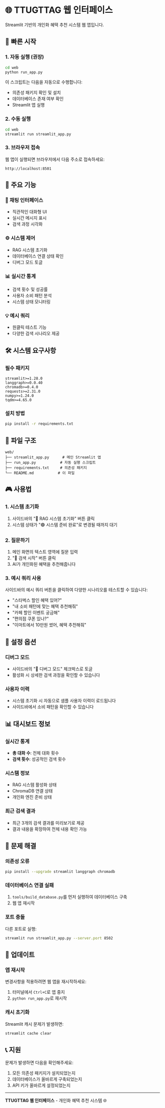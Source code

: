# 🌐 TTUGTTAG 웹 인터페이스

Streamlit 기반의 개인화 혜택 추천 시스템 웹 앱입니다.

## 🚀 빠른 시작

### 1. 자동 실행 (권장)

```bash
cd web
python run_app.py
```

이 스크립트는 다음을 자동으로 수행합니다:
- 의존성 패키지 확인 및 설치
- 데이터베이스 존재 여부 확인
- Streamlit 앱 실행

### 2. 수동 실행

```bash
cd web
streamlit run streamlit_app.py
```

### 3. 브라우저 접속

웹 앱이 실행되면 브라우저에서 다음 주소로 접속하세요:
```
http://localhost:8501
```

## 🎯 주요 기능

### 💬 채팅 인터페이스
- 직관적인 대화형 UI
- 실시간 메시지 표시
- 검색 과정 시각화

### ⚙️ 시스템 제어
- RAG 시스템 초기화
- 데이터베이스 연결 상태 확인
- 디버그 모드 토글

### 📊 실시간 통계
- 검색 횟수 및 성공률
- 사용자 소비 패턴 분석
- 시스템 상태 모니터링

### 💡 예시 쿼리
- 원클릭 테스트 기능
- 다양한 검색 시나리오 제공

## 🛠️ 시스템 요구사항

### 필수 패키지
```
streamlit>=1.28.0
langgraph>=0.0.40
chromadb>=0.4.0
requests>=2.31.0
numpy>=1.24.0
tqdm>=4.65.0
```

### 설치 방법
```bash
pip install -r requirements.txt
```

## 📁 파일 구조

```
web/
├── streamlit_app.py      # 메인 Streamlit 앱
├── run_app.py           # 자동 실행 스크립트
├── requirements.txt     # 의존성 패키지
└── README.md           # 이 파일
```

## 🎮 사용법

### 1. 시스템 초기화
1. 사이드바의 "🔄 RAG 시스템 초기화" 버튼 클릭
2. 시스템 상태가 "🟢 시스템 준비 완료"로 변경될 때까지 대기

### 2. 질문하기
1. 메인 화면의 텍스트 영역에 질문 입력
2. "🚀 검색 시작" 버튼 클릭
3. AI가 개인화된 혜택을 추천해줍니다

### 3. 예시 쿼리 사용
사이드바의 예시 쿼리 버튼을 클릭하여 다양한 시나리오를 테스트할 수 있습니다:
- "스타벅스 할인 혜택 있어?"
- "내 소비 패턴에 맞는 혜택 추천해줘"
- "카페 할인 이벤트 궁금해"
- "편의점 쿠폰 있나?"
- "이마트에서 10만원 썼어, 혜택 추천해줘"

## 🔧 설정 옵션

### 디버그 모드
- 사이드바의 "🐛 디버그 모드" 체크박스로 토글
- 활성화 시 상세한 검색 과정을 확인할 수 있습니다

### 사용자 이력
- 시스템 초기화 시 자동으로 샘플 사용자 이력이 로드됩니다
- 사이드바에서 소비 패턴을 확인할 수 있습니다

## 📊 대시보드 정보

### 실시간 통계
- **총 대화 수**: 전체 대화 횟수
- **검색 횟수**: 성공적인 검색 횟수

### 시스템 정보
- RAG 시스템 활성화 상태
- ChromaDB 연결 상태
- 개인화 엔진 준비 상태

### 최근 검색 결과
- 최근 3개의 검색 결과를 미리보기로 제공
- 결과 내용을 확장하여 전체 내용 확인 가능

## 🐛 문제 해결

### 의존성 오류
```bash
pip install --upgrade streamlit langgraph chromadb
```

### 데이터베이스 연결 실패
1. `tools/build_database.py`를 먼저 실행하여 데이터베이스 구축
2. 웹 앱 재시작

### 포트 충돌
다른 포트로 실행:
```bash
streamlit run streamlit_app.py --server.port 8502
```

## 🔄 업데이트

### 앱 재시작
변경사항을 적용하려면 웹 앱을 재시작하세요:
1. 터미널에서 `Ctrl+C`로 앱 중지
2. `python run_app.py`로 재시작

### 캐시 초기화
Streamlit 캐시 문제가 발생하면:
```bash
streamlit cache clear
```

## 📞 지원

문제가 발생하면 다음을 확인해주세요:
1. 모든 의존성 패키지가 설치되었는지
2. 데이터베이스가 올바르게 구축되었는지
3. API 키가 올바르게 설정되었는지

---

**TTUGTTAG 웹 인터페이스** - 개인화 혜택 추천 시스템 🌐 